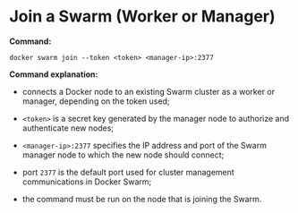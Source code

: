 # Join a Swarm (Worker or Manager)

**Command:**

```commandline
docker swarm join --token <token> <manager-ip>:2377
```

**Command explanation:**

* connects a Docker node to an existing Swarm cluster as a worker or manager, depending on the token used;
* `<token>` is a secret key generated by the manager node to authorize and authenticate new nodes;
* `<manager-ip>:2377` specifies the IP address and port of the Swarm manager node to which the new node should connect;


* port `2377` is the default port used for cluster management communications in Docker Swarm;
* the command must be run on the node that is joining the Swarm.
